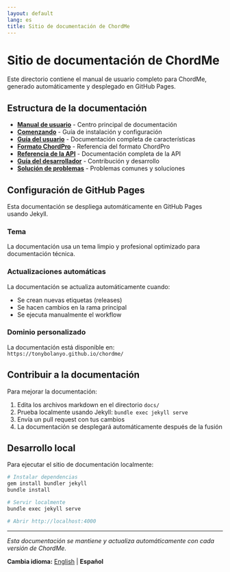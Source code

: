 ```yaml
---
layout: default
lang: es
title: Sitio de documentación de ChordMe
---
```


# Sitio de documentación de ChordMe

Este directorio contiene el manual de usuario completo para ChordMe, generado automáticamente y desplegado en GitHub Pages.

## Estructura de la documentación

- **[Manual de usuario](README-es.html)** - Centro principal de documentación
- **[Comenzando](getting-started-es.html)** - Guía de instalación y configuración
- **[Guía del usuario](user-guide-es.html)** - Documentación completa de características
- **[Formato ChordPro](chordpro-format-es.html)** - Referencia del formato ChordPro
- **[Referencia de la API](api-reference-es.html)** - Documentación completa de la API
- **[Guía del desarrollador](developer-guide-es.html)** - Contribución y desarrollo
- **[Solución de problemas](troubleshooting-es.html)** - Problemas comunes y soluciones

## Configuración de GitHub Pages

Esta documentación se despliega automáticamente en GitHub Pages usando Jekyll.

### Tema

La documentación usa un tema limpio y profesional optimizado para documentación técnica.

### Actualizaciones automáticas

La documentación se actualiza automáticamente cuando:
- Se crean nuevas etiquetas (releases)
- Se hacen cambios en la rama principal
- Se ejecuta manualmente el workflow

### Dominio personalizado

La documentación está disponible en: `https://tonybolanyo.github.io/chordme/`

## Contribuir a la documentación

Para mejorar la documentación:

1. Edita los archivos markdown en el directorio `docs/`
2. Prueba localmente usando Jekyll: `bundle exec jekyll serve`
3. Envía un pull request con tus cambios
4. La documentación se desplegará automáticamente después de la fusión

## Desarrollo local

Para ejecutar el sitio de documentación localmente:

```bash
# Instalar dependencias
gem install bundler jekyll
bundle install

# Servir localmente
bundle exec jekyll serve

# Abrir http://localhost:4000
```

---

*Esta documentación se mantiene y actualiza automáticamente con cada versión de ChordMe.*

**Cambia idioma:** [English](index.md) | **Español**
